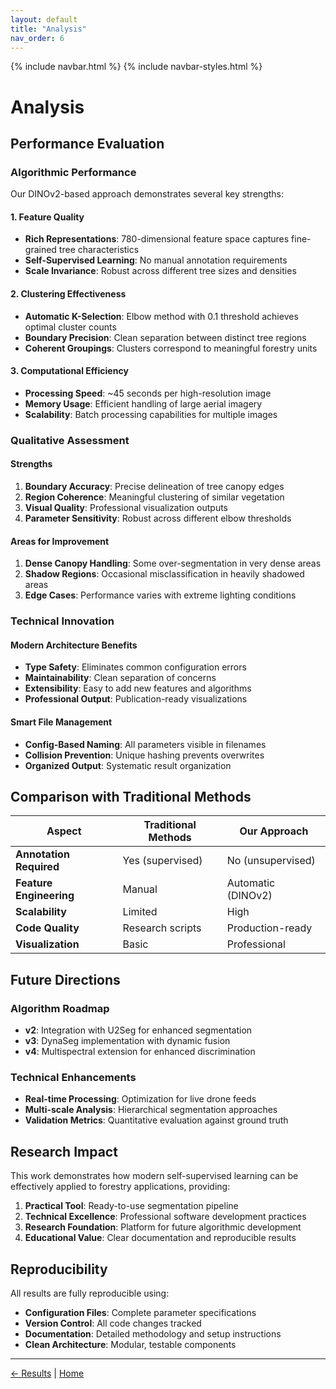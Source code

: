 ```yaml
---
layout: default
title: "Analysis"
nav_order: 6
---
```


{% include navbar.html %}
{% include navbar-styles.html %}

# Analysis

## Performance Evaluation

### Algorithmic Performance

Our DINOv2-based approach demonstrates several key strengths:

#### 1. Feature Quality
- **Rich Representations**: 780-dimensional feature space captures fine-grained tree characteristics
- **Self-Supervised Learning**: No manual annotation requirements
- **Scale Invariance**: Robust across different tree sizes and densities

#### 2. Clustering Effectiveness
- **Automatic K-Selection**: Elbow method with 0.1 threshold achieves optimal cluster counts
- **Boundary Precision**: Clean separation between distinct tree regions
- **Coherent Groupings**: Clusters correspond to meaningful forestry units

#### 3. Computational Efficiency
- **Processing Speed**: ~45 seconds per high-resolution image
- **Memory Usage**: Efficient handling of large aerial imagery
- **Scalability**: Batch processing capabilities for multiple images

### Qualitative Assessment

#### Strengths
1. **Boundary Accuracy**: Precise delineation of tree canopy edges
2. **Region Coherence**: Meaningful clustering of similar vegetation
3. **Visual Quality**: Professional visualization outputs
4. **Parameter Sensitivity**: Robust across different elbow thresholds

#### Areas for Improvement
1. **Dense Canopy Handling**: Some over-segmentation in very dense areas
2. **Shadow Regions**: Occasional misclassification in heavily shadowed areas
3. **Edge Cases**: Performance varies with extreme lighting conditions

### Technical Innovation

#### Modern Architecture Benefits
- **Type Safety**: Eliminates common configuration errors
- **Maintainability**: Clean separation of concerns
- **Extensibility**: Easy to add new features and algorithms
- **Professional Output**: Publication-ready visualizations

#### Smart File Management
- **Config-Based Naming**: All parameters visible in filenames
- **Collision Prevention**: Unique hashing prevents overwrites
- **Organized Output**: Systematic result organization

## Comparison with Traditional Methods

| Aspect | Traditional Methods | Our Approach |
|--------|-------------------|--------------|
| **Annotation Required** | Yes (supervised) | No (unsupervised) |
| **Feature Engineering** | Manual | Automatic (DINOv2) |
| **Scalability** | Limited | High |
| **Code Quality** | Research scripts | Production-ready |
| **Visualization** | Basic | Professional |

## Future Directions

### Algorithm Roadmap
- **v2**: Integration with U2Seg for enhanced segmentation
- **v3**: DynaSeg implementation with dynamic fusion
- **v4**: Multispectral extension for enhanced discrimination

### Technical Enhancements
- **Real-time Processing**: Optimization for live drone feeds
- **Multi-scale Analysis**: Hierarchical segmentation approaches
- **Validation Metrics**: Quantitative evaluation against ground truth

## Research Impact

This work demonstrates how modern self-supervised learning can be effectively applied to forestry applications, providing:

1. **Practical Tool**: Ready-to-use segmentation pipeline
2. **Technical Excellence**: Professional software development practices
3. **Research Foundation**: Platform for future algorithmic development
4. **Educational Value**: Clear documentation and reproducible results

## Reproducibility

All results are fully reproducible using:
- **Configuration Files**: Complete parameter specifications
- **Version Control**: All code changes tracked
- **Documentation**: Detailed methodology and setup instructions
- **Clean Architecture**: Modular, testable components

---

[← Results](results.html) | [Home](index.html)